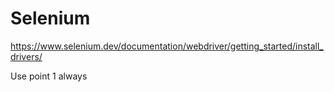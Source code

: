 # Selenium

https://www.selenium.dev/documentation/webdriver/getting_started/install_drivers/

Use point 1 always